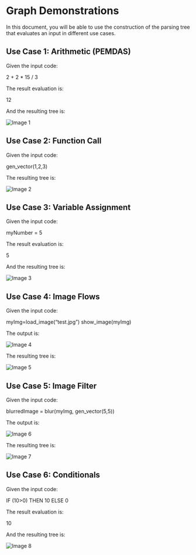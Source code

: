 
# Graph Demonstrations

In this document, you will be able to use the construction of the parsing tree that evaluates an input in different use cases.

## Use Case 1: Arithmetic (PEMDAS)

Given the input code:

2 + 2 * 15 / 3

The result evaluation is:

12

And the resulting tree is:

![Image 1](images/image1.png)

## Use Case 2: Function Call

Given the input code:

gen_vector(1,2,3)

The resulting tree is:

![Image 2](images/image2.png)

## Use Case 3: Variable Assignment

Given the input code:

myNumber = 5

The result evaluation is:

5

And the resulting tree is:

![Image 3](images/image3.png)

## Use Case 4: Image Flows

Given the input code:

myImg=load_image(“test.jpg”) show_image(myImg)

The output is:

![Image 4](images/image4.png)

The resulting tree is:

![Image 5](images/image5.png)

## Use Case 5: Image Filter

Given the input code:

blurredImage = blur(myImg, gen_vector(5,5))

The output is:

![Image 6](images/image6.png)

The resulting tree is:

![Image 7](images/image7.png)

## Use Case 6: Conditionals

Given the input code:

IF (10>0) THEN 10 ELSE 0

The result evaluation is:

10

And the resulting tree is:

![Image 8](images/image8.png)
